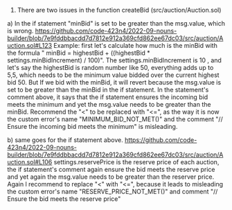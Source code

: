 1. There are two issues in the function createBid (src/auction/Auction.sol)

a) In the if statement "minBid" is set to be greater than the msg.value, which is wrong.
https://github.com/code-423n4/2022-09-nouns-builder/blob/7e9fddbbacdd7d7812e912a369cfd862ee67dc03/src/auction/Auction.sol#L123
Example: first let's calculate how much is the minBid with the formula " minBid = highestBid + ((highestBid * settings.minBidIncrement) / 100)".
The settings.minBidIncrement is 10 , and let's say the highestBid is random number like 50, everything adds up to 5,5, which needs to be the minimum value bidded over the current highest bid 50. But If we bid with the minBid, it will revert because the msg.value is set to be greater than the minBid in the if statement. In the statement's comment above, it says that the if statement ensures the incoming bid meets the minimum and yet the msg.value needs to be greater than the minBid. Recommend the "<" to be replaced with "<=", as the way it is now the custom error's name "MINIMUM_BID_NOT_MET()" and the comment "// Ensure the incoming bid meets the minimum" is misleading.

b) same goes for the if statement above.
https://github.com/code-423n4/2022-09-nouns-builder/blob/7e9fddbbacdd7d7812e912a369cfd862ee67dc03/src/auction/Auction.sol#L106
settings.reservePrice is the reserve price of each auction, the if statement's comment again ensure the bid meets the reserve price and yet again the msg.value needs to be greater than the reserver price. Again l recommend to replace "<" with "<=", because it leads to misleading the custom error's name "RESERVE_PRICE_NOT_MET()" and comment "// Ensure the bid meets the reserve price"
